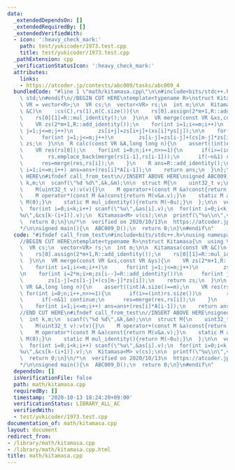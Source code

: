 ```yaml
---
data:
  _extendedDependsOn: []
  _extendedRequiredBy: []
  _extendedVerifiedWith:
  - icon: ':heavy_check_mark:'
    path: test/yukicoder/1973.test.cpp
    title: test/yukicoder/1973.test.cpp
  _pathExtension: cpp
  _verificationStatusIcon: ':heavy_check_mark:'
  attributes:
    links:
    - https://atcoder.jp/contests/abc009/tasks/abc009_4
  bundledCode: "#line 1 \"math/kitamasa.cpp\"\n\n#include<bits/stdc++.h>\nusing namespace\
    \ std;\n#endif\n//BEGIN CUT HERE\ntemplate<typename R>\nstruct Kitamasa{\n  using\
    \ VR = vector<R>;\n  VR cs;\n  vector<VR> rs;\n  int m;\n\n  Kitamasa(const VR\
    \ &C)\n    :cs(C),rs(1),m(C.size()){\n    rs[0].assign(2*m+1,R::add_identity());\n\
    \    rs[0][1]=R::mul_identity();\n  }\n\n  VR merge(const VR &xs,const VR &ys){\n\
    \    VR zs(2*m+1,R::add_identity());\n    for(int i=1;i<=m;i++)\n      for(int\
    \ j=1;j<=m;j++)\n        zs[i+j]=zs[i+j]+(xs[i]*ys[j]);\n\n    for(int i=2*m;i>m;zs[i--]=R::add_identity())\n\
    \      for(int j=1;j<=m;j++)\n        zs[i-j]=zs[i-j]+(cs[m-j]*zs[i]);\n    return\
    \ zs;\n  }\n\n  R calc(const VR &A,long long n){\n    assert((int)A.size()==m);\n\
    \    VR res(rs[0]);\n    for(int i=0;n;i++,n>>=1){\n      if(i>=(int)rs.size())\n\
    \        rs.emplace_back(merge(rs[i-1],rs[i-1]));\n      if(~n&1) continue;\n\
    \      res=merge(res,rs[i]);\n    }\n    R ans=R::add_identity();\n    for(int\
    \ i=1;i<=m;i++) ans=ans+(res[i]*A[i-1]);\n    return ans;\n  }\n};\n//END CUT\
    \ HERE\n#ifndef call_from_test\n//INSERT ABOVE HERE\nsigned ABC009_D(){\n  int\
    \ k,m;\n  scanf(\"%d %d\",&k,&m);\n\n  struct M{\n    uint32_t v;\n    M(){*this=add_identity();}\n\
    \    M(uint32_t v):v(v){}\n    M operator+(const M &a)const{return M(v^a.v);}\n\
    \    M operator*(const M &a)const{return M(v&a.v);}\n    static M add_identity(){return\
    \ M(0);}\n    static M mul_identity(){return M(~0u);}\n  };\n\n  vector<M> as(k),cs(k);\n\
    \  for(int i=0;i<k;i++) scanf(\"%u\",&as[i].v);\n  for(int i=0;i<k;i++) scanf(\"\
    %u\",&cs[k-(i+1)].v);\n  Kitamasa<M> v(cs);\n\n  printf(\"%u\\n\",v.calc(as,--m).v);\n\
    \  return 0;\n}\n/*\n  verified on 2020/10/13\n  https://atcoder.jp/contests/abc009/tasks/abc009_4\n\
    */\n\nsigned main(){\n  ABC009_D();\n  return 0;\n}\n#endif\n"
  code: "#ifndef call_from_test\n#include<bits/stdc++.h>\nusing namespace std;\n#endif\n\
    //BEGIN CUT HERE\ntemplate<typename R>\nstruct Kitamasa{\n  using VR = vector<R>;\n\
    \  VR cs;\n  vector<VR> rs;\n  int m;\n\n  Kitamasa(const VR &C)\n    :cs(C),rs(1),m(C.size()){\n\
    \    rs[0].assign(2*m+1,R::add_identity());\n    rs[0][1]=R::mul_identity();\n\
    \  }\n\n  VR merge(const VR &xs,const VR &ys){\n    VR zs(2*m+1,R::add_identity());\n\
    \    for(int i=1;i<=m;i++)\n      for(int j=1;j<=m;j++)\n        zs[i+j]=zs[i+j]+(xs[i]*ys[j]);\n\
    \n    for(int i=2*m;i>m;zs[i--]=R::add_identity())\n      for(int j=1;j<=m;j++)\n\
    \        zs[i-j]=zs[i-j]+(cs[m-j]*zs[i]);\n    return zs;\n  }\n\n  R calc(const\
    \ VR &A,long long n){\n    assert((int)A.size()==m);\n    VR res(rs[0]);\n   \
    \ for(int i=0;n;i++,n>>=1){\n      if(i>=(int)rs.size())\n        rs.emplace_back(merge(rs[i-1],rs[i-1]));\n\
    \      if(~n&1) continue;\n      res=merge(res,rs[i]);\n    }\n    R ans=R::add_identity();\n\
    \    for(int i=1;i<=m;i++) ans=ans+(res[i]*A[i-1]);\n    return ans;\n  }\n};\n\
    //END CUT HERE\n#ifndef call_from_test\n//INSERT ABOVE HERE\nsigned ABC009_D(){\n\
    \  int k,m;\n  scanf(\"%d %d\",&k,&m);\n\n  struct M{\n    uint32_t v;\n    M(){*this=add_identity();}\n\
    \    M(uint32_t v):v(v){}\n    M operator+(const M &a)const{return M(v^a.v);}\n\
    \    M operator*(const M &a)const{return M(v&a.v);}\n    static M add_identity(){return\
    \ M(0);}\n    static M mul_identity(){return M(~0u);}\n  };\n\n  vector<M> as(k),cs(k);\n\
    \  for(int i=0;i<k;i++) scanf(\"%u\",&as[i].v);\n  for(int i=0;i<k;i++) scanf(\"\
    %u\",&cs[k-(i+1)].v);\n  Kitamasa<M> v(cs);\n\n  printf(\"%u\\n\",v.calc(as,--m).v);\n\
    \  return 0;\n}\n/*\n  verified on 2020/10/13\n  https://atcoder.jp/contests/abc009/tasks/abc009_4\n\
    */\n\nsigned main(){\n  ABC009_D();\n  return 0;\n}\n#endif\n"
  dependsOn: []
  isVerificationFile: false
  path: math/kitamasa.cpp
  requiredBy: []
  timestamp: '2020-10-13 18:24:20+09:00'
  verificationStatus: LIBRARY_ALL_AC
  verifiedWith:
  - test/yukicoder/1973.test.cpp
documentation_of: math/kitamasa.cpp
layout: document
redirect_from:
- /library/math/kitamasa.cpp
- /library/math/kitamasa.cpp.html
title: math/kitamasa.cpp
---
```

